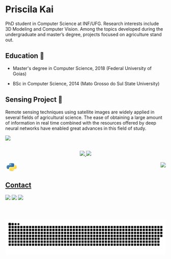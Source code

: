 # Priscila Kai

PhD student in Computer Science at INF/UFG. Research interests include 3D Modeling and Computer Vision. Among the topics developed during the undergraduate and master’s degree, projects focused on agriculture stand out.

## Education 📜
- Master's degree in Computer Science, 2018 (Federal University of Goias)

- BSc in Computer Science, 2014 (Mato Grosso do Sul State University)

## Sensing Project 🚀
<div> 
    <p>Remote sensing techniques using satellite images are widely applied in several fields of agricultural science. The ease of obtaining a large amount of information in real time combined with the resources offered by deep neural networks have enabled great advances in this field of study.</p>
    <a href="https://ronaldocosta.inf.ufg.br/sites/ronaldomc/pages/sensing-en.html" target="_blank"><img src="https://img.shields.io/badge/-Sensing Project-%16836000?style=for-the-badge&logo=bookStack&logoColor=white" target="_blank"></a> 
</div>

##

<div align="center">
  <a href="https://github.com/priscilakai">
  <img height="150em" src="https://github-readme-stats.vercel.app/api?username=priscilakai&show_icons=true&theme=radical&include_all_commits=true&count_private=true"/>
  <img height="150em" src="https://github-readme-stats.vercel.app/api/top-langs/?username=priscilakai&layout=compact&langs_count=7&theme=radical"/>
</div>
  
<div style="display: inline_block"><br>
    <img align="center" alt="Rafa-Python" height="30" width="40" src="https://raw.githubusercontent.com/devicons/devicon/master/icons/python/python-original.svg">
    <img align="right" height="180em" src="meel.png">
</div>

## Contact 
<div> 
  <a href="http://lattes.cnpq.br/8210180026970752" target="_blank"><img src="https://img.shields.io/badge/-Lattes-%230077B5?style=for-the-badge&logo=bookStack&logoColor=white" target="_blank"></a> 
  <a href = "mailto:priscilamkai@gmail.com"><img src="https://img.shields.io/badge/-Gmail-%23333?style=for-the-badge&logo=gmail&logoColor=white" target="_blank"></a>
  <a href="https://instagram.com/priscila_kai" target="_blank"><img src="https://img.shields.io/badge/-Instagram-%23E4405F?style=for-the-badge&logo=instagram&logoColor=white" target="_blank"></a>
  
  ![Snake animation](https://github.com/priscilakai/priscilakai/blob/output/github-contribution-grid-snake.svg)
</div> 
